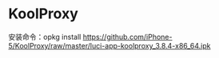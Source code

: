 # KoolProxy
安装命令：opkg install https://github.com/iPhone-5/KoolProxy/raw/master/luci-app-koolproxy_3.8.4-x86_64.ipk
